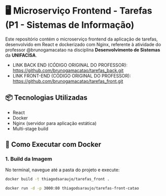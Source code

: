 # 🖥️ Microserviço Frontend - Tarefas (P1 - Sistemas de Informação)

Este repositório contém o microserviço frontend da aplicação de tarefas, desenvolvido em React e dockerizado com Nginx, referente à atividade do professor @brunogamacatao na disciplina **Desenvolvimento de Sistemas** da **UNIFACISA**.

- LINK BACK END (CÓDIGO ORIGINAL DO PROFESSOR): https://github.com/brunogamacatao/tarefas_back.git  
- LINK FRONT-END (CÓDIGO ORIGINAL DO PROFESSOR): https://github.com/brunogamacatao/tarefas_front.git

## 📦 Tecnologias Utilizadas

- React
- Docker
- Nginx (servidor para aplicação estática)
- Multi-stage build

## 🚀 Como Executar com Docker

### 1. Build da Imagem

No terminal, navegue até a pasta do projeto e execute:

```bash
docker build -t thiagodsaraujo/tarefas_front .

docker run -d -p 3000:80 thiagodsaraujo/tarefas-front-catao

